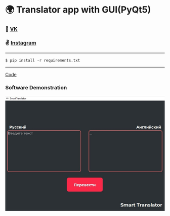 # 🌍 Translator app with GUI(PyQt5)



### 💬 [VK](https://vk.com/prettymeyt)
### ✌️ [Instagram](https://www.instagram.com/dumb.meytt/)
---
```
$ pip install -r requirements.txt
```
---

[Code](https://github.com/BigMishuil/TranslatorRutoEn/blob/main/main.py)

### Software Demonstration
![software_main_window](images/1.jpg)
